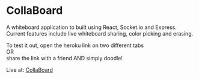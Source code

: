 # CollaBoard

A whiteboard application to built using React, Socket.io and Express.
Current features include live whiteboard sharing, color picking and erasing.

To test it out, open the heroku link on two different tabs <br />
OR <br />
share the link with a friend AND simply doodle!

Live at: <a href="https://colla-board.herokuapp.com/" target="_blank">CollaBoard</a>
